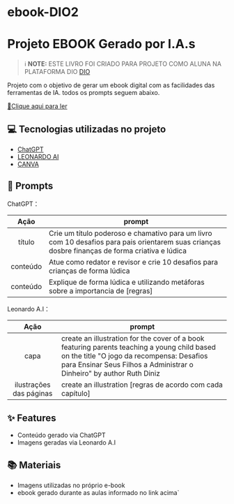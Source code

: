 # ebook-DIO2

# Projeto EBOOK Gerado por I.A.s


 > ℹ️ **NOTE:** ESTE LIVRO FOI CRIADO PARA PROJETO COMO ALUNA NA PLATAFORMA DIO [DIO](https://dio.me)
>
Projeto com o objetivo de gerar um ebook digital com as facilidades das ferramentas de IA. todos os prompts
seguem abaixo.

<a href="https://www.canva.com/design/DAGb5LlR4oc/UN2fXAC1ggJQzx59-hMiBg/view?utm_content=DAGb5LlR4oc&utm_campaign=designshare&utm_medium=link2&utm_source=uniquelinks&utlId=hd38b626d0e" title="View PDF now"> 📕Clique aqui para ler</a>

## 💻 Tecnologias utilizadas no projeto

- [ChatGPT](https://chat.openai.com/) 
- [LEONARDO AI](https://app.leonardo.ai/image-generation)
- [CANVA](https://www.canva.com/)
## 🧠 Prompts


ChatGPT：

|   Ação   | prompt                                                                                                                                                                                                                                                                         |
| :------: | ------------------------------------------------------------------------------------------------------------------------------------------------------------------------------------------------------------------------------------------------------------------------------ |
|  título  | Crie um título poderoso e chamativo para um livro com 10 desafios para pais orientarem suas crianças dosbre finanças de forma criativa e lúdica                                                       |
| conteúdo | Atue como redator e revisor e crie 10 desafios para crianças de forma lúdica |
| conteúdo | Explique de forma lúdica e utilizando metáforas sobre a importancia de [regras]|



Leonardo A.I：

|  Ação  | prompt                                                                                 |
| :----: | -------------------------------------------------------------------------------------- |
| capa |create an illustration for the cover of a book featuring parents teaching a young child based on the title "O jogo da recompensa: Desafios para Ensinar Seus Filhos a Administrar o Dinheiro" by author Ruth Diniz |
| ilustrações das páginas |create an illustration [regras de acordo com cada capítulo] |

## ✨ Features

- Conteúdo gerado via ChatGPT
- Imagens geradas via Leonardo A.I

## 📚 Materiais

- Imagens utilizadas no próprio e-book
- ebook gerado durante as aulas informado no link acima`
